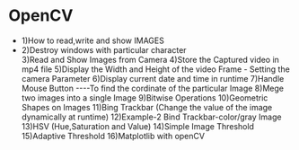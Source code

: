 # OpenCV
<ul>
  <li>1)How to read,write and show IMAGES</li> 
<li>2)Destroy windows with particular character</li>
3)Read and Show Images from Camera
4)Store the Captured video in mp4 file
5)Display the Width and Height of the video Frame - Setting the camera Parameter
6)Display current date and time in runtime
7)Handle Mouse Button ----To find the cordinate of the particular Image
8)Mege two images into a single Image
9)Bitwise Operations
10)Geometric Shapes on Images
11)Bing Trackbar (Change the value of the image dynamically at runtime)
12)Example-2 Bind Trackbar-color/gray Image
13)HSV (Hue,Saturation and Value)
14)Simple Image Threshold
15)Adaptive Threshold
16)Matplotlib with openCV
</ul>
